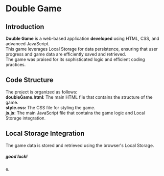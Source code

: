 # Double Game 

## Introduction
**Double Game** is a web-based application **developed** using HTML, CSS, and advanced JavaScript.<br>
This game leverages Local Storage for data persistence, ensuring that user progress and game data are efficiently saved and retrieved. <br>
The game was praised for its sophisticated logic and efficient coding practices.
## Code Structure
The project is organized as follows:<br>
**doubleGame.html:** The main HTML file that contains the structure of the game.<br>
**style.css:** The CSS file for styling the game.<br>
**js.js:** The main JavaScript file that contains the game logic and Local Storage integration.<br>
## Local Storage Integration
The game data is stored and retrieved using the browser's Local Storage.


##### good luck!
e.

